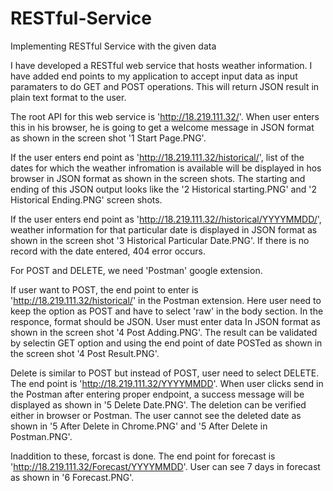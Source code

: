 # RESTful-Service
Implementing RESTful Service with the given data  
  
I have developed a RESTful web service that hosts weather information. I have added end points to my application to accept input data as input paramaters to do GET and POST operations. This will return JSON result in plain text format to the user.  
  
The root API for this web service is 'http://18.219.111.32/'. When user enters this in his browser, he is going to get a welcome message in JSON format as shown in the screen shot '1 Start Page.PNG'.  
  
If the user enters end point as 'http://18.219.111.32/historical/', list of the dates for which the weather infromation is available will be displayed in hos browser in JSON format as shown in the screen shots. The starting and ending of this JSON output looks like the '2 Historical starting.PNG' and '2 Historical Ending.PNG' screen shots.  
  
If the user enters end point as 'http://18.219.111.32//historical/YYYYMMDD/', weather information for that particular date is displayed in JSON format as shown in the screen shot '3 Historical Particular Date.PNG'. If there is no record with the date entered, 404 error occurs.  
  
For POST and DELETE, we need 'Postman' google extension.  
  
If user want to POST, the end point to enter is 'http://18.219.111.32/historical/' in the Postman extension. Here user need to keep the option as POST and have to select 'raw' in the body section. In the responce, format should be JSON. User must enter data In JSON format as shown in the screen shot '4 Post Adding.PNG'. The result can be validated by selectin GET option and using the end point of date POSTed as shown in the screen shot '4 Post Result.PNG'.  
  
Delete is similar to POST but instead of POST, user need to select DELETE. The end point is 'http://18.219.111.32/YYYYMMDD'. When user clicks send in the Postman after entering proper endpoint, a success message will be displayed as shown in '5 Delete Date.PNG'. The deletion can be verified either in browser or Postman. The user cannot see the deleted date as shown in '5 After Delete in Chrome.PNG' and '5 After Delete in Postman.PNG'.  
  
Inaddition to these, forcast is done. The end point for forecast is 'http://18.219.111.32/Forecast/YYYYMMDD'. User can see 7 days in forecast as shown in '6 Forecast.PNG'.  
